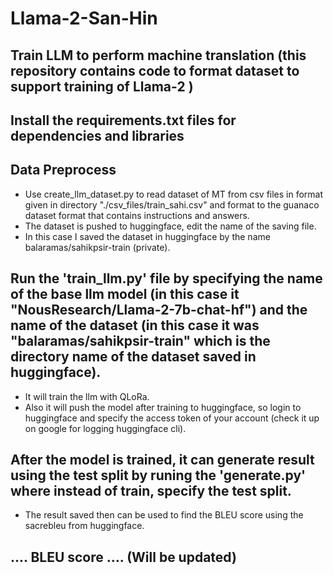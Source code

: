 # Llama-2-San-Hin

## Train LLM to perform machine translation (this repository contains code to format dataset to support training of Llama-2 )

## Install the requirements.txt files for dependencies and libraries

## Data Preprocess 

- Use create_llm_dataset.py to read dataset of MT from csv files in format given in directory "./csv_files/train_sahi.csv" and format to the guanaco dataset format that contains instructions and answers.
- The dataset is pushed to huggingface, edit the name of the saving file.
- In this case I saved the dataset in huggingface by the name balaramas/sahikpsir-train (private).

## Run the 'train_llm.py' file by specifying the name of the base llm model (in this case it "NousResearch/Llama-2-7b-chat-hf") and the name of the dataset (in this case it was "balaramas/sahikpsir-train" which is the directory name of the dataset saved in huggingface).

- It will train the llm with QLoRa.
- Also it will push the model after training to huggingface, so login to huggingface and specify the access token of your account (check it up on google for logging huggingface cli).

## After the model is trained, it can generate result using the test split by runing the 'generate.py' where instead of train, specify the test split.

- The result saved then can be used to find the BLEU score using the sacrebleu from huggingface.

## .... BLEU score .... (Will be updated)
